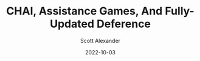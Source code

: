 ---
layout: podcast
title: "CHAI, Assistance Games, And Fully-Updated Deference"
author: Scott Alexander
description: https://astralcodexten.substack.com/p/chai-assistance-games-and-fully-updated
date: 2022-10-03
length: 7018407
duration: 1754
guid: chai-assistance-games-and-fully-updated
---